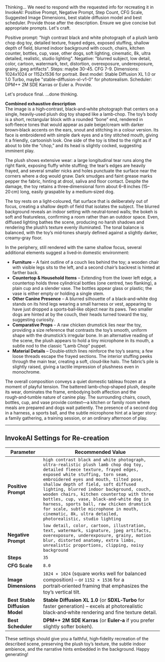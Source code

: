 Thinking...
We need to respond with the requested info for recreating it in InvokeAI: Positive Prompt, Negative Prompt, Step Count, CFG Scale, Suggested Image Dimensions, best stable diffusion model and best scheduler. Provide those after the description. Ensure we give concise but appropriate prompts. Let's craft.

Positive prompt: "high contrast black and white photograph of a plush lamb chop dog toy, detailed texture, frayed edges, exposed stuffing, shallow depth of field, blurred indoor background with couch, chairs, kitchen counter, bottles, cup, vase, other dogs, soft lighting, cinematic, 8k, ultra detailed, realistic, studio lighting". Negative: "blurred subject, low detail, color, cartoon, watermark, text, distortion, overexposure, underexposure, grainy, jpeg artifacts". Steps: maybe 30-45. CFG 7-9. Dimensions: 1024x1024 or 1152x1536 for portrait. Best model: Stable Diffusion XL 1.0 or 1.0 Turbo, maybe "stable-diffusion-xl-v1-0" for photorealism. Scheduler: DPM++ 2M SDE Karras or Euler a. Provide.

Let's produce final.
...done thinking.

**Combined exhaustive description**  
The image is a high‑contrast, black‑and‑white photograph that centers on a single, heavily‑used plush dog toy shaped like a lamb‑chop. The toy’s body is a short, rectangular block with a rounded “bone” end, rendered in soft‑fleece tones that would appear as pale beige/cream with darker brown‑black accents on the ears, snout and stitching in a colour version. Its face is embroidered with simple dark eyes and a tiny stitched mouth, giving it a friendly, cartoonish look. One side of the toy is tilted to the right as if about to bite the “chop,” and its head is slightly cocked, suggesting imminent play.

The plush shows extensive wear: a large longitudinal tear runs along the right flank, exposing fluffy white stuffing; the tear’s edges are heavily frayed, and several smaller nicks and holes punctuate the surface near the corners where a dog would gnaw. Dark smudges and faint grease marks pepper the fabric, hinting at drool, saliva and floor contact. Despite the damage, the toy retains a three‑dimensional form about 6–8 inches (15–20 cm) long, easily graspable by a medium‑sized dog.

The toy rests on a light‑coloured, flat surface that is deliberately out of focus, creating a shallow depth of field that isolates the subject. The blurred background reveals an indoor setting with neutral‑toned walls; the bokeh is soft and featureless, confirming a room rather than an outdoor space. Even, diffused lighting bathes the scene, producing no harsh shadows and rendering the plush’s texture evenly illuminated. The tonal balance is balanced, with the toy’s mid‑tones sharply defined against a slightly darker, creamy‑gray floor.

In the periphery, still rendered with the same shallow focus, several additional elements suggest a lived‑in domestic environment:

* **Furniture** – A faint outline of a couch lies behind the toy; a wooden chair with visible legs sits to the left, and a second chair’s backrest is hinted at farther back.  
* **Countertop & Household Items** – Extending from the lower left edge, a countertop holds three cylindrical bottles (one centred, two flanking), a plain cup and a slender vase. The bottles appear glass or plastic; the vase is either empty or holding a single stem.  
* **Other Canine Presence** – A blurred silhouette of a black‑and‑white dog stands on its hind legs wearing a small harness or vest, appearing to have just dropped a sports‑ball‑like object near its paws. Two smaller dogs are hinted at by the couch, their heads turned toward the toy, suggesting curiosity.  
* **Comparative Props** – A raw chicken drumstick lies near the toy, providing a size reference that contrasts the toy’s smooth, uniform shape with the drumstick’s irregular bone. In an alternative reading of the scene, the plush appears to hold a tiny microphone in its mouth, a subtle nod to the classic “Lamb Chop” puppet.  
* **Material Details** – Double‑stitch lines reinforce the toy’s seams; a few loose threads escape the frayed sections. The interior stuffing peeks through the main tear, creating a soft, cloud‑like halo. The fabric’s pile is slightly raised, giving a tactile impression of plushness even in monochrome.  

The overall composition conveys a quiet domestic tableau frozen at a moment of playful tension. The battered lamb‑chop‑shaped plush, despite its wear, dominates the frame, embodying both affection and the rough‑and‑tumble nature of canine play. The surrounding chairs, couch, bottles, cup, and vase provide context—a kitchen or family room where meals are prepared and dogs wait patiently. The presence of a second dog in a harness, a sports ball, and the subtle microphone hint at a larger story: a family gathering, a training session, or an ordinary afternoon of play.

---

## InvokeAI Settings for Re‑creation

| Parameter | Recommended Value |
|-----------|-------------------|
| **Positive Prompt** | `high contrast black and white photograph, ultra‑realistic plush lamb chop dog toy, detailed fleece texture, frayed edges, exposed white stuffing, torn seam, embroidered eyes and mouth, tilted pose, shallow depth of field, soft diffused lighting, blurred indoor background, couch, wooden chairs, kitchen countertop with three bottles, cup, vase, black‑and‑white dog in harness, sports ball, raw chicken drumstick for scale, subtle microphone in mouth, cinematic, 8k, ultra detailed, photorealistic, studio lighting` |
| **Negative Prompt** | `low detail, color, cartoon, illustration, text, watermark, signature, jpeg artifacts, overexposure, underexposure, grainy, motion blur, distorted anatomy, extra limbs, unrealistic proportions, clipping, noisy background` |
| **Steps** | `35` |
| **CFG Scale** | `8.0` |
| **Image Dimensions** | `1024 × 1024` (square works well for balanced composition) – or `1152 × 1536` for a portrait‑oriented framing that emphasizes the toy’s vertical tilt. |
| **Best Stable Diffusion Model** | **Stable Diffusion XL 1.0** (or **SDXL‑Turbo** for faster generation) – excels at photorealistic black‑and‑white rendering and fine texture detail. |
| **Best Scheduler** | **DPM++ 2M SDE Karras** (or **Euler‑a** if you prefer slightly softer bokeh). |

These settings should give you a faithful, high‑fidelity recreation of the described scene, preserving the plush toy’s texture, the subtle indoor ambience, and the narrative hints embedded in the background. Happy generating!

